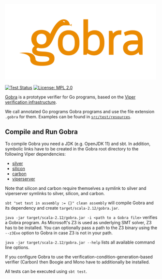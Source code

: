<img src=".github/docs/gobra.png" height="250">

[![Test Status](https://github.com/viperproject/gobra/workflows/test/badge.svg?branch=master)](https://github.com/viperproject/gobra/actions?query=workflow%3Atest+branch%3Amaster)
[![License: MPL 2.0](https://img.shields.io/badge/License-MPL%202.0-brightgreen.svg)](./LICENSE)

[Gobra](https://www.pm.inf.ethz.ch/research/gobra.html) is a prototype verifier for Go programs, based on the [Viper verification infrastructure](https://www.pm.inf.ethz.ch/research/viper.html).

We call annotated Go programs Gobra programs and use the file extension `.gobra` for them. Examples can be found in [`src/test/resources`](https://github.com/viperproject/gobra/blob/master/src/test/resources).

## Compile and Run Gobra
To compile Gobra you need a JDK (e.g. OpenJDK 11) and sbt.
In addition, symbolic links have to be created in the Gobra root directory to the following Viper dependencies:
- [silver](https://github.com/viperproject/silver)
- [silicon](https://github.com/viperproject/silicon)
- [carbon](https://github.com/viperproject/carbon)
- [viperserver](https://github.com/viperproject/viperserver)

Note that silicon and carbon require themselves a symlink to silver and viperserver symlinks to silver, silicon, and carbon.

`sbt "set test in assembly := {}" clean assembly` will compile Gobra and its dependency and create `target/scala-2.12/gobra.jar`.

`java -jar target/scala-2.12/gobra.jar -i <path to a Gobra file>` verifies a Gobra program.
As Microsoft's Z3 is used as underlying SMT solver, Z3 has to be installed. You can optionally pass a path to the Z3 binary using the `--z3Exe` option to Gobra in case Z3 is not in your path.

`java -jar target/scala-2.12/gobra.jar --help` lists all available command line options.

If you configure Gobra to use the verification-condition-generation-based verifier (Carbon) then Boogie and Mono have to additionally be installed.

All tests can be executed using `sbt test`.

